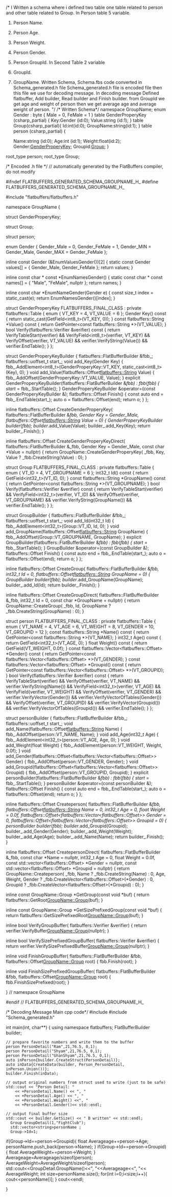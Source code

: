 /*
I Written a schema where i defined two table one table related to person and other table related to Group.
In Person table 5 variable.
1. Person Name.
2. Person Age.
3. Person Weight.
4. Person Gender.
5. Person GroupId.
In Second Table 2 variable
1. GroupId.
2. GroupName.
Written Schema, Schema.fbs code converted in Schema_generated.h file 
Schema_generated.h file is encoded file then this file we use for decoding message.
In decoding message 
Defined flatbuffer, Add builder, Read builder and Finish builder.
from GroupId we get age and weight of person then we get average age and average weight of person.
"/
/* Written Schema*/
namespace GroupName;
enum Gender : byte {
    Male = 0,
    FeMale = 1
}
table GenderProperyKey (csharp_partial) {
    Key:Gender (id:0);
    Value:string (id:1);
}
table Group(csharp_partial){
    Id:int(id:0);
    GroupName:string(id:1);
}
table person (csharp_partial) {
    
    Name:string (id:0);
    Age:int (id:1);
    Weight:float(id:2);
    Gender:[GenderProperyKey](id:3);
    Groupid:[Group](id:4);
}



root_type person;
root_type Group;

/*
Encoded .h file
*/
// automatically generated by the FlatBuffers compiler, do not modify


#ifndef FLATBUFFERS_GENERATED_SCHEMA_GROUPNAME_H_
#define FLATBUFFERS_GENERATED_SCHEMA_GROUPNAME_H_

#include "flatbuffers/flatbuffers.h"

namespace GroupName {

struct GenderProperyKey;

struct Group;

struct person;

enum Gender {
  Gender_Male = 0,
  Gender_FeMale = 1,
  Gender_MIN = Gender_Male,
  Gender_MAX = Gender_FeMale
};

inline const Gender (&EnumValuesGender())[2] {
  static const Gender values[] = {
    Gender_Male,
    Gender_FeMale
  };
  return values;
}

inline const char * const *EnumNamesGender() {
  static const char * const names[] = {
    "Male",
    "FeMale",
    nullptr
  };
  return names;
}

inline const char *EnumNameGender(Gender e) {
  const size_t index = static_cast<int>(e);
  return EnumNamesGender()[index];
}

struct GenderProperyKey FLATBUFFERS_FINAL_CLASS : private flatbuffers::Table {
  enum {
    VT_KEY = 4,
    VT_VALUE = 6
  };
  Gender Key() const {
    return static_cast<Gender>(GetField<int8_t>(VT_KEY, 0));
  }
  const flatbuffers::String *Value() const {
    return GetPointer<const flatbuffers::String *>(VT_VALUE);
  }
  bool Verify(flatbuffers::Verifier &verifier) const {
    return VerifyTableStart(verifier) &&
           VerifyField<int8_t>(verifier, VT_KEY) &&
           VerifyOffset(verifier, VT_VALUE) &&
           verifier.VerifyString(Value()) &&
           verifier.EndTable();
  }
};

struct GenderProperyKeyBuilder {
  flatbuffers::FlatBufferBuilder &fbb_;
  flatbuffers::uoffset_t start_;
  void add_Key(Gender Key) {
    fbb_.AddElement<int8_t>(GenderProperyKey::VT_KEY, static_cast<int8_t>(Key), 0);
  }
  void add_Value(flatbuffers::Offset<flatbuffers::String> Value) {
    fbb_.AddOffset(GenderProperyKey::VT_VALUE, Value);
  }
  explicit GenderProperyKeyBuilder(flatbuffers::FlatBufferBuilder &_fbb)
        : fbb_(_fbb) {
    start_ = fbb_.StartTable();
  }
  GenderProperyKeyBuilder &operator=(const GenderProperyKeyBuilder &);
  flatbuffers::Offset<GenderProperyKey> Finish() {
    const auto end = fbb_.EndTable(start_);
    auto o = flatbuffers::Offset<GenderProperyKey>(end);
    return o;
  }
};

inline flatbuffers::Offset<GenderProperyKey> CreateGenderProperyKey(
    flatbuffers::FlatBufferBuilder &_fbb,
    Gender Key = Gender_Male,
    flatbuffers::Offset<flatbuffers::String> Value = 0) {
  GenderProperyKeyBuilder builder_(_fbb);
  builder_.add_Value(Value);
  builder_.add_Key(Key);
  return builder_.Finish();
}

inline flatbuffers::Offset<GenderProperyKey> CreateGenderProperyKeyDirect(
    flatbuffers::FlatBufferBuilder &_fbb,
    Gender Key = Gender_Male,
    const char *Value = nullptr) {
  return GroupName::CreateGenderProperyKey(
      _fbb,
      Key,
      Value ? _fbb.CreateString(Value) : 0);
}

struct Group FLATBUFFERS_FINAL_CLASS : private flatbuffers::Table {
  enum {
    VT_ID = 4,
    VT_GROUPNAME = 6
  };
  int32_t Id() const {
    return GetField<int32_t>(VT_ID, 0);
  }
  const flatbuffers::String *GroupName() const {
    return GetPointer<const flatbuffers::String *>(VT_GROUPNAME);
  }
  bool Verify(flatbuffers::Verifier &verifier) const {
    return VerifyTableStart(verifier) &&
           VerifyField<int32_t>(verifier, VT_ID) &&
           VerifyOffset(verifier, VT_GROUPNAME) &&
           verifier.VerifyString(GroupName()) &&
           verifier.EndTable();
  }
};

struct GroupBuilder {
  flatbuffers::FlatBufferBuilder &fbb_;
  flatbuffers::uoffset_t start_;
  void add_Id(int32_t Id) {
    fbb_.AddElement<int32_t>(Group::VT_ID, Id, 0);
  }
  void add_GroupName(flatbuffers::Offset<flatbuffers::String> GroupName) {
    fbb_.AddOffset(Group::VT_GROUPNAME, GroupName);
  }
  explicit GroupBuilder(flatbuffers::FlatBufferBuilder &_fbb)
        : fbb_(_fbb) {
    start_ = fbb_.StartTable();
  }
  GroupBuilder &operator=(const GroupBuilder &);
  flatbuffers::Offset<Group> Finish() {
    const auto end = fbb_.EndTable(start_);
    auto o = flatbuffers::Offset<Group>(end);
    return o;
  }
};

inline flatbuffers::Offset<Group> CreateGroup(
    flatbuffers::FlatBufferBuilder &_fbb,
    int32_t Id = 0,
    flatbuffers::Offset<flatbuffers::String> GroupName = 0) {
  GroupBuilder builder_(_fbb);
  builder_.add_GroupName(GroupName);
  builder_.add_Id(Id);
  return builder_.Finish();
}

inline flatbuffers::Offset<Group> CreateGroupDirect(
    flatbuffers::FlatBufferBuilder &_fbb,
    int32_t Id = 0,
    const char *GroupName = nullptr) {
  return GroupName::CreateGroup(
      _fbb,
      Id,
      GroupName ? _fbb.CreateString(GroupName) : 0);
}

struct person FLATBUFFERS_FINAL_CLASS : private flatbuffers::Table {
  enum {
    VT_NAME = 4,
    VT_AGE = 6,
    VT_WEIGHT = 8,
    VT_GENDER = 10,
    VT_GROUPID = 12
  };
  const flatbuffers::String *Name() const {
    return GetPointer<const flatbuffers::String *>(VT_NAME);
  }
  int32_t Age() const {
    return GetField<int32_t>(VT_AGE, 0);
  }
  float Weight() const {
    return GetField<float>(VT_WEIGHT, 0.0f);
  }
  const flatbuffers::Vector<flatbuffers::Offset<GenderProperyKey>> *Gender() const {
    return GetPointer<const flatbuffers::Vector<flatbuffers::Offset<GenderProperyKey>> *>(VT_GENDER);
  }
  const flatbuffers::Vector<flatbuffers::Offset<Group>> *Groupid() const {
    return GetPointer<const flatbuffers::Vector<flatbuffers::Offset<Group>> *>(VT_GROUPID);
  }
  bool Verify(flatbuffers::Verifier &verifier) const {
    return VerifyTableStart(verifier) &&
           VerifyOffset(verifier, VT_NAME) &&
           verifier.VerifyString(Name()) &&
           VerifyField<int32_t>(verifier, VT_AGE) &&
           VerifyField<float>(verifier, VT_WEIGHT) &&
           VerifyOffset(verifier, VT_GENDER) &&
           verifier.VerifyVector(Gender()) &&
           verifier.VerifyVectorOfTables(Gender()) &&
           VerifyOffset(verifier, VT_GROUPID) &&
           verifier.VerifyVector(Groupid()) &&
           verifier.VerifyVectorOfTables(Groupid()) &&
           verifier.EndTable();
  }
};

struct personBuilder {
  flatbuffers::FlatBufferBuilder &fbb_;
  flatbuffers::uoffset_t start_;
  void add_Name(flatbuffers::Offset<flatbuffers::String> Name) {
    fbb_.AddOffset(person::VT_NAME, Name);
  }
  void add_Age(int32_t Age) {
    fbb_.AddElement<int32_t>(person::VT_AGE, Age, 0);
  }
  void add_Weight(float Weight) {
    fbb_.AddElement<float>(person::VT_WEIGHT, Weight, 0.0f);
  }
  void add_Gender(flatbuffers::Offset<flatbuffers::Vector<flatbuffers::Offset<GenderProperyKey>>> Gender) {
    fbb_.AddOffset(person::VT_GENDER, Gender);
  }
  void add_Groupid(flatbuffers::Offset<flatbuffers::Vector<flatbuffers::Offset<Group>>> Groupid) {
    fbb_.AddOffset(person::VT_GROUPID, Groupid);
  }
  explicit personBuilder(flatbuffers::FlatBufferBuilder &_fbb)
        : fbb_(_fbb) {
    start_ = fbb_.StartTable();
  }
  personBuilder &operator=(const personBuilder &);
  flatbuffers::Offset<person> Finish() {
    const auto end = fbb_.EndTable(start_);
    auto o = flatbuffers::Offset<person>(end);
    return o;
  }
};

inline flatbuffers::Offset<person> Createperson(
    flatbuffers::FlatBufferBuilder &_fbb,
    flatbuffers::Offset<flatbuffers::String> Name = 0,
    int32_t Age = 0,
    float Weight = 0.0f,
    flatbuffers::Offset<flatbuffers::Vector<flatbuffers::Offset<GenderProperyKey>>> Gender = 0,
    flatbuffers::Offset<flatbuffers::Vector<flatbuffers::Offset<Group>>> Groupid = 0) {
  personBuilder builder_(_fbb);
  builder_.add_Groupid(Groupid);
  builder_.add_Gender(Gender);
  builder_.add_Weight(Weight);
  builder_.add_Age(Age);
  builder_.add_Name(Name);
  return builder_.Finish();
}

inline flatbuffers::Offset<person> CreatepersonDirect(
    flatbuffers::FlatBufferBuilder &_fbb,
    const char *Name = nullptr,
    int32_t Age = 0,
    float Weight = 0.0f,
    const std::vector<flatbuffers::Offset<GenderProperyKey>> *Gender = nullptr,
    const std::vector<flatbuffers::Offset<Group>> *Groupid = nullptr) {
  return GroupName::Createperson(
      _fbb,
      Name ? _fbb.CreateString(Name) : 0,
      Age,
      Weight,
      Gender ? _fbb.CreateVector<flatbuffers::Offset<GenderProperyKey>>(*Gender) : 0,
      Groupid ? _fbb.CreateVector<flatbuffers::Offset<Group>>(*Groupid) : 0);
}

inline const GroupName::Group *GetGroup(const void *buf) {
  return flatbuffers::GetRoot<GroupName::Group>(buf);
}

inline const GroupName::Group *GetSizePrefixedGroup(const void *buf) {
  return flatbuffers::GetSizePrefixedRoot<GroupName::Group>(buf);
}

inline bool VerifyGroupBuffer(
    flatbuffers::Verifier &verifier) {
  return verifier.VerifyBuffer<GroupName::Group>(nullptr);
}

inline bool VerifySizePrefixedGroupBuffer(
    flatbuffers::Verifier &verifier) {
  return verifier.VerifySizePrefixedBuffer<GroupName::Group>(nullptr);
}

inline void FinishGroupBuffer(
    flatbuffers::FlatBufferBuilder &fbb,
    flatbuffers::Offset<GroupName::Group> root) {
  fbb.Finish(root);
}

inline void FinishSizePrefixedGroupBuffer(
    flatbuffers::FlatBufferBuilder &fbb,
    flatbuffers::Offset<GroupName::Group> root) {
  fbb.FinishSizePrefixed(root);
}

}  // namespace GroupName

#endif  // FLATBUFFERS_GENERATED_SCHEMA_GROUPNAME_H_
  
  
  
  
  /* Decoding Message Main cpp code*/
#include <iostream>
#include "Schema_generated.h"

int main(int, char**)
{
    using namespace flatbuffers;
    FlatBufferBuilder builder;

    // prepare favorite numbers and write them to the buffer
    person PersonDetail("Ram",21,76.5, 0,1);
    person PersonDetail("Shyam",21,76.5, 0,1);
    person PersonDetail("GhanShyam",21,76.5, 0,1);
    auto inPerson{builder.CreateStruct(PersonDetail)};
    auto inData{CreateData(builder, Person_PersonDetail, inPerson.Union())};
    builder.Finish(inData);

    // output original numbers from struct used to write (just to be safe)
    std::cout << "Person Detail: "
        << +PersonDetail.Name() << ", "
        << +PersonDetail.Age() << ", "
        << +PersonDetail.Weight() <<", "
        << +PersonDetail.Gender()<< std::endl;

    // output final buffer size
    std::cout << builder.GetSize() << " B written" << std::endl;
      Group GroupDetail(1,"FightClub");
      std::vector<string>personName ;
      Group->Id=1;
  if(Group->Id==person->Groupid){
      float Averageage+=person->Age;
      personName.push_back(person->Name);
  }
  if(Group->Id==person->Groupid){
      float AverageWeight+=person->Weight;
  }
  Averageage=Averageage/sizeof(person);
  AverageWeight=AverageWeight/sizeof(person);
  std::cout<<GroupDetail.GroupName()<<", "<<Averageage<<", "<< AverageWeight;
  int size=personName.size();
  for(int i=0;i<size;i++){
      cout<<personName[i];
  }
  cout<<endl;
   
}
